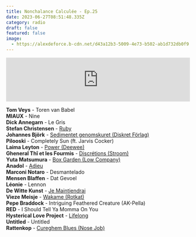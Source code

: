 ```yaml
---
title: Nonchalance Calculée - Ep.25
date: 2023-06-27T08:51:48.335Z
category: radio
draft: false
featured: false
image:
  - https://alexdeforce.b-cdn.net/d43a12b3-5009-4e73-b502-ab1d732db0f9.jpeg
---
```

<iframe width="100%" height="120" src="https://www.mixcloud.com/widget/iframe/?hide_cover=1&light=1&feed=%2FKioskRadio%2Fnonchalance-calcul%C3%A9e-w-alex-deforce-kiosk-radio-27022023%2F" frameborder="0" ></iframe>

**Tom Veys** - Toren van Babel\
**MIAUX** - Nine\
**Dick Annegarn** - Le Gris\
**Stefan Christensen** - [Ruby](https://evernever-records.bandcamp.com/album/ruby)\
**Johannes Björk** - [Sedimentet genomskuret (Diskret Förlag)](https://johannesbjork.bandcamp.com/track/sedimentet-genomskuret-med-p-r-th-rn)\
**Pilooski** - Completely Sun (ft. Jarvis Cocker)\
**Laima Leyton** - [Power (Deewee)](https://laima.bandcamp.com/album/home)\
**Gheneral Thî et les Fourmis** - [Discrétions (Stroom)](https://stroomtv.bandcamp.com/album/if-paul-k-s-life-was-a-movie-this-would-be-the-soundtrack-of-his-death)\
**Yuta Matsumura** - [Box Garden (Low Company)](https://lowcompanyrecords.bandcamp.com/track/box-garden)\
**Anadol** - [Adieu](https://anadol.bandcamp.com/track/adieu)\
**Marconi Notaro** - Desmantelado\
**Mensen Blaffen** - Dat Gevoel\
**Léonie** - Lennon\
**De Witte Kunst** - [Je Maintiendrai](https://dewittekunst.bandcamp.com/album/spek-bonen)\
**Vieze Meisje** - [Wakame (Rotkat)](https://viezemeisje.bandcamp.com/album/life-is-a-vieze-cirkel)\
**Pepe Braddock** - Intriguing Feathered Creature (AK-Pella)\
**RED** - I Should Tell Ya Momma On You\
**Hysterical Love Project** - [Lifelong](https://hystericalloveproject.bandcamp.com/track/lifelong)\
**Untitled** - Untitled\
**Rattenkop** - [Cureghem Blues (Nose Job)](https://nosejob.bandcamp.com/album/nooit-nooit)